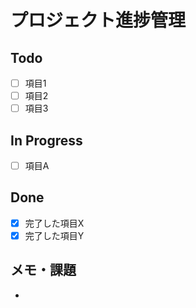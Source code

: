 # プロジェクト進捗管理

## Todo

-   [ ] 項目1
-   [ ] 項目2
-   [ ] 項目3

## In Progress

-   [ ] 項目A

## Done

-   [x] 完了した項目X
-   [x] 完了した項目Y

## メモ・課題

- 